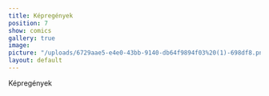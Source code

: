 ```yaml
---
title: Képregények
position: 7
show: comics
gallery: true
image: 
picture: "/uploads/6729aae5-e4e0-43bb-9140-db64f9894f03%20(1)-698df8.png"
layout: default
---
```


Képregények
